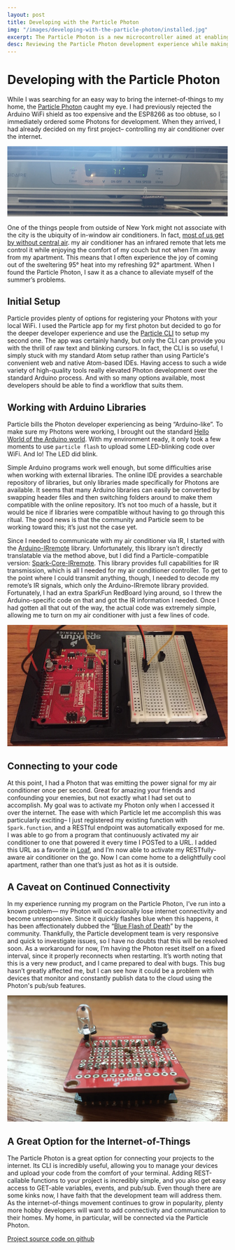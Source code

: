 ```yaml
---
layout: post
title: Developing with the Particle Photon
img: "/images/developing-with-the-particle-photon/installed.jpg"
excerpt: The Particle Photon is a new microcontroller aimed at enabling easy development for the internet-of-things.  Here I talk about the development experience and put together an internet-activated remote for my air conditioner.
desc: Reviewing the Particle Photon development experience while making an internet-controlled air conditioner
---
```


# Developing with the Particle Photon

While I was searching for an easy way to bring the internet-of-things to my home, the [Particle Photon](https://www.particle.io/) caught my eye.  I had previously rejected the Arduino WiFi shield as too expensive and the ESP8266 as too obtuse, so I immediately ordered some Photons for development.  When they arrived, I had already decided on my first project– controlling my air conditioner over the internet.

![particle photon installed with air conditioner](/images/developing-with-the-particle-photon/installed.jpg)

One of the things people from outside of New York might not associate with the city is the ubiquity of in-window air conditioners.  In fact, [most of us get by without central air](http://www.eia.gov/consumption/residential/reports/2009/air-conditioning.cfm).  my air conditioner has an infrared remote that lets me control it while enjoying the comfort of my couch but not when I’m away from my apartment. This means that I often experience the joy of coming out of the sweltering 95° heat into my refreshing 92° apartment.  When I found the Particle Photon, I saw it as a chance to alleviate myself of the summer’s problems.

## Initial Setup

Particle provides plenty of options for registering your Photons with your local WiFi.  I used the Particle app for my first photon but decided to go for the deeper developer experience and use the [Particle CLI](https://github.com/spark/particle-cli) to setup my second one.  The app was certainly handy, but only the CLI can provide you with the thrill of raw text and blinking cursors.  In fact, the CLI is so useful, I simply stuck with my standard Atom setup rather than using Particle's convenient web and native Atom-based IDEs.  Having access to such a wide variety of high-quality tools really elevated Photon development over the standard Arduino process. And with so many options available, most developers should be able to find a workflow that suits them.

## Working with Arduino Libraries

Particle bills the Photon developer experiencing as being “Arduino-like”.  To make sure my Photons were working, I brought out the standard [Hello World of the Arduino world](https://www.arduino.cc/en/Tutorial/Blink?from=Tutorial.BlinkingLED).  With my environment ready, it only took a few moments to use `particle flash` to upload some LED-blinking code over WiFi.  And lo! The LED did blink.

Simple Arduino programs work well enough, but some difficulties arise when working with external libraries.  The online IDE provides a searchable repository of libraries, but only libraries made specifically for Photons are available.  It seems that many Arduino libraries can easily be converted by swapping header files and then switching folders around to make them compatible with the online repository.  It’s not too much of a hassle, but it would be nice if libraries were compatible without having to go through this ritual.  The good news is that the community and Particle seem to be working toward this; it’s just not the case yet.

Since I needed to communicate with my air conditioner via IR, I started with the [Arduino-IRremote](https://github.com/shirriff/Arduino-IRremote) library.  Unfortunately, this library isn’t directly translatable via the method above, but I did find a Particle-compatible version: [Spark-Core-IRremote](https://github.com/qwertzguy/Spark-Core-IRremote).  This library provides full capabilities for IR transmission, which is all I needed for my air conditioner controller.  To get to the point where I could transmit anything, though, I needed to decode my remote’s IR signals, which only the Arduino-IRremote library provided.  Fortunately, I had an extra SparkFun RedBoard lying around, so I threw the Arduino-specific code on that and got the IR information I needed. Once I had gotten all that out of the way,  the actual code was extremely simple, allowing me to turn on my air conditioner with just a few lines of code.

![particle photon connected to IR receiver](/images/developing-with-the-particle-photon/receiver.jpg)

## Connecting to your code

At this point, I had a Photon that was emitting the power signal for my air conditioner once per second.  Great for amazing your friends and confounding your enemies, but not exactly what I had set out to accomplish. My goal was to activate my Photon only when I accessed it over the internet.  The ease with which Particle let me accomplish this was particularly exciting– I just registered my existing function with `Spark.function`, and a RESTful endpoint was automatically exposed for me. I was able to go from a program that continuously activated my air conditioner to one that powered it every time I POSTed to a URL.  I added this URL as a favorite in [Loaf](https://itunes.apple.com/us/app/loaf-mobile-rest-client/id605806185?mt=8 "Loaf Rest Client"), and I’m now able to activate my RESTfully-aware air conditioner on the go.  Now I can come home to a delightfully cool apartment, rather than one that’s just as hot as it is outside.

## A Caveat on Continued Connectivity

In my experience running my program on the Particle Photon, I’ve run into a known problem— my Photon will occasionally lose internet connectivity and become unresponsive.  Since it quickly flashes blue when this happens, it has been affectionately dubbed the “[Blue Flash of Death](https://github.com/spark/firmware/issues/144)” by the community.  Thankfully, the Particle development team is very responsive and quick to investigate issues, so I have no doubts that this will be resolved soon. As a workaround for now, I’m having the Photon reset itself on a fixed interval, since it properly reconnects when restarting. It’s worth noting that this is a very new product, and I came prepared to deal with bugs.  This bug hasn’t greatly affected me, but I can see how it could be a problem with devices that monitor and constantly publish data to the cloud using the Photon's pub/sub features.

![particle photon connected to IR LED using SparkFun protoboard](/images/developing-with-the-particle-photon/transmitter.jpg)

## A Great Option for the Internet-of-Things

The Particle Photon is a great option for connecting your projects to the internet.  Its CLI is incredibly useful, allowing you to manage your devices and upload your code from the comfort of your terminal.  Adding REST-callable functions to your project is incredibly simple, and you also get easy access to GET-able variables, events, and pub/sub.   Even though there are some kinks now, I have faith that the development team will address them. As the internet-of-things movement continues to grow in popularity, plenty more hobby developers will want to add connectivity and communication to their homes.  My home, in particular, will be connected via the Particle Photon.

[Project source code on github](https://github.com/cmaher/ac_control)
